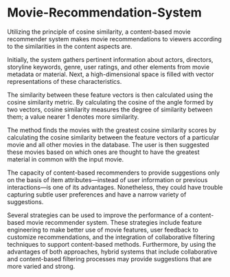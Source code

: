 # Movie-Recommendation-System

Utilizing the principle of cosine similarity, a content-based movie recommender system makes movie recommendations to viewers according to the similarities in the content aspects are.

Initially, the system gathers pertinent information about actors, directors, storyline keywords, genre, user ratings, and other elements from movie metadata or material. Next, a high-dimensional space is filled with vector representations of these characteristics.

The similarity between these feature vectors is then calculated using the cosine similarity metric. By calculating the cosine of the angle formed by two vectors, cosine similarity measures the degree of similarity between them; a value nearer 1 denotes more similarity.

The method finds the movies with the greatest cosine similarity scores by calculating the cosine similarity between the feature vectors of a particular movie and all other movies in the database. The user is then suggested these movies based on which ones are thought to have the greatest material in common with the input movie.

The capacity of content-based recommenders to provide suggestions only on the basis of item attributes—instead of user information or previous interactions—is one of its advantages. Nonetheless, they could have trouble capturing subtle user preferences and have a narrow variety of suggestions.

Several strategies can be used to improve the performance of a content-based movie recommender system. These strategies include feature engineering to make better use of movie features, user feedback to customize recommendations, and the integration of collaborative filtering techniques to support content-based methods. Furthermore, by using the advantages of both approaches, hybrid systems that include collaborative and content-based filtering processes may provide suggestions that are more varied and strong.
